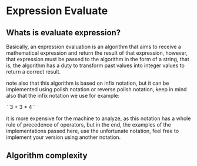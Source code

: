 # Expression Evaluate

## Whats is evaluate expression?

Basically, an expression evaluation is an algorithm that aims to receive a mathematical expression and return the result of that expression, however, that expression must be passed to the algorithm in the form of a string, that is, the algorithm has a duty to transform past values into integer values to return a correct result.

note also that this algorithm is based on infix notation, but it can be implemented using polish notation or reverse polish notation, keep in mind also that the infix notation we use for example:

ˋˋ3 + 3 * 4ˋˋ

it is more expensive for the machine to analyze, as this notation has a whole rule of precedence of operators, but in the end, the examples of the implementations passed here, use the unfortunate notation, feel free to implement your version using another notation.

## Algorithm complexity
